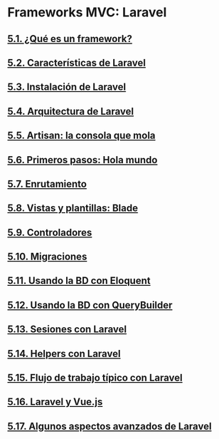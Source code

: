 # Frameworks MVC: Laravel

## [5.1. ¿Qué es un framework?](05_laravel/5.1.md)
## [5.2. Características de Laravel](05_laravel/5.2.md)
## [5.3. Instalación de Laravel](05_laravel/5.3.md)
## [5.4. Arquitectura de Laravel](05_laravel/5.4.md)
## [5.5. Artisan: la consola que mola](05_laravel/5.5.md)
## [5.6. Primeros pasos: Hola mundo](05_laravel/5.6.md)
## [5.7. Enrutamiento](05_laravel/5.7.md)
## [5.8. Vistas y plantillas: Blade](05_laravel/5.8.md)
## [5.9. Controladores](05_laravel/5.9.md)
## [5.10. Migraciones](05_laravel/5.10.md)
## [5.11. Usando la BD con Eloquent](05_laravel/5.11.md)
## [5.12. Usando la BD con QueryBuilder](05_laravel/5.12.md)
## [5.13. Sesiones con Laravel](05_laravel/5.13.md)
## [5.14. Helpers con Laravel](05_laravel/5.14.md)
## [5.15. Flujo de trabajo típico con Laravel](05_laravel/5.15.md)
## [5.16. Laravel y Vue.js](05_laravel/5.16.md)
## [5.17. Algunos aspectos avanzados de Laravel](05_laravel/5.17.md)
